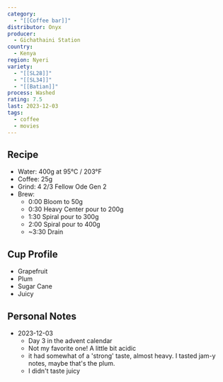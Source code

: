 ```yaml
---
category:
  - "[[Coffee bar]]"
distributor: Onyx
producer:
  - Gichathaini Station
country:
  - Kenya
region: Nyeri
variety:
  - "[[SL28]]"
  - "[[SL34]]"
  - "[[Batian]]"
process: Washed
rating: 7.5
last: 2023-12-03
tags:
  - coffee
  - movies
---
```

## Recipe

- Water: 400g at 95°C / 203°F
- Coffee: 25g
- Grind: 4 2/3 Fellow Ode Gen 2
- Brew:
	- 0:00 Bloom to 50g
	- 0:30 Heavy Center pour to 200g
	- 1:30 Spiral pour to 300g
	- 2:00 Spiral pour to 400g
	- ~3:30 Drain

## Cup Profile

- Grapefruit
- Plum
- Sugar Cane
- Juicy

## Personal Notes

- 2023-12-03
	- Day 3 in the advent calendar
	- Not my favorite one! A little bit acidic
	- it had somewhat of a 'strong' taste, almost heavy. I tasted jam-y notes, maybe that's the plum.
	- I didn't taste juicy